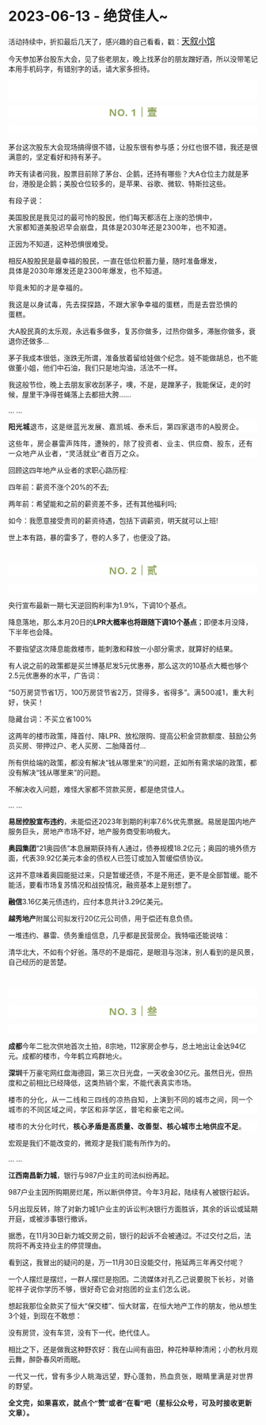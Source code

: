 # 2023-06-13 - 绝贷佳人~

<p style="visibility: visible;">活动持续中，折扣最后几天了，感兴趣的自己看看，戳：<a class="weapp_text_link js_weapp_entry wx_tap_link js_wx_tap_highlight" style="font-size: 17px; visibility: visible;" data-miniprogram-appid="wx2e9d304ca0c18079" data-miniprogram-path="pages/home/dashboard/index" data-miniprogram-nickname="天叙小馆" href="" data-miniprogram-type="text" data-miniprogram-servicetype="">天叙小馆</a></p><p style="visibility: visible;">今天参加茅台股东大会，见了些老朋友，晚上找茅台的朋友蹭好酒，所以没带笔记本用手机码字，有错别字的话，请大家多担待。</p><p style="outline: 0px;font-family: system-ui, -apple-system, BlinkMacSystemFont, &quot;Helvetica Neue&quot;, &quot;PingFang SC&quot;, &quot;Hiragino Sans GB&quot;, &quot;Microsoft YaHei UI&quot;, &quot;Microsoft YaHei&quot;, Arial, sans-serif;letter-spacing: 0.544px;text-wrap: wrap;background-color: rgb(255, 255, 255);visibility: visible;"><br style="outline: 0px;visibility: visible;"><br style="outline: 0px;visibility: visible;"></p><p style="outline: 0px;letter-spacing: 0.544px;text-wrap: wrap;color: rgb(34, 34, 34);font-family: -apple-system-font, system-ui, &quot;Helvetica Neue&quot;, &quot;PingFang SC&quot;, &quot;Hiragino Sans GB&quot;, &quot;Microsoft YaHei UI&quot;, &quot;Microsoft YaHei&quot;, Arial, sans-serif;background-color: rgb(255, 255, 255);text-align: center;visibility: visible;"><span style="outline: 0px;font-weight: bold;line-height: 25px;color: rgb(149, 169, 103);font-size: 20px;visibility: visible;">NO. 1｜壹</span></p><p style="outline: 0px;letter-spacing: 0.544px;text-wrap: wrap;color: rgb(34, 34, 34);font-family: -apple-system-font, system-ui, &quot;Helvetica Neue&quot;, &quot;PingFang SC&quot;, &quot;Hiragino Sans GB&quot;, &quot;Microsoft YaHei UI&quot;, &quot;Microsoft YaHei&quot;, Arial, sans-serif;background-color: rgb(255, 255, 255);text-align: center;visibility: visible;"><br style="outline: 0px;visibility: visible;"></p><p style="visibility: visible;">茅台这次股东大会现场搞得很不错，让股东很有参与感；分红也很不错，我还是很满意的，坚定看好和持有茅子。</p><p style="visibility: visible;">昨天有读者问我，股票目前除了茅台、企鹅，还持有哪些？大A仓位主力就是茅台，港股是企鹅；美股仓位较多的，是苹果、谷歌、微软、特斯拉这些。</p><p style="visibility: visible;"><span style="letter-spacing: 0.034em; visibility: visible;">有段子说：</span></p><p style="visibility: visible;"><span style="text-wrap: nowrap; visibility: visible;">美国股民是我见过的最可怜的股民，他们每天都活在上涨的恐惧中，</span><span style="text-wrap: nowrap; letter-spacing: 0.034em; visibility: visible;">大家都知道美股迟早会崩盘，具体是2030年还是2300年，也不知道。</span></p><p style="visibility: visible;"><span style="text-wrap: nowrap; visibility: visible;">正因为不知道，这种恐惧很难受。</span></p><p style="visibility: visible;"><span style="text-wrap: nowrap; visibility: visible;">相反A股股民是最幸福的股民，一直在低位积蓄力量，随时准备爆发，</span><span style="text-wrap: nowrap; letter-spacing: 0.034em; visibility: visible;">具体是2030年爆发还是2300年爆发，也不知道。</span></p><p style="visibility: visible;"><span style="text-wrap: nowrap; letter-spacing: 0.034em; visibility: visible;">毕竟未知的才是幸福的。</span></p><p style="visibility: visible;"><span style="text-wrap: nowrap; letter-spacing: 0.034em; visibility: visible;">我这是以身试毒，先去探探路，不跟大家争幸福的蛋糕，而是去尝恐惧的</span><span style="letter-spacing: 0.034em; text-wrap: nowrap; visibility: visible;">蛋糕。</span></p><p style="visibility: visible;">大A股民真的太乐观，永远看多做多，复苏你做多，过热你做多，滞胀你做多，衰退你还做多...</p><p style="visibility: visible;">茅子我成本很低，涨跌无所谓，准备放着留给娃做个纪念。娃不能做胡总，也不能做董小姐，他们中石油，我们只是地沟油，活法不一样。<br style="visibility: visible;"></p><p style="visibility: visible;">我这般节俭，晚上去朋友家收刮茅子，噢，不是，是蹭茅子，我能保证，走的时候，屋里干净得苍蝇落上去都扭大胯……</p><p style="visibility: visible;">... ...<br style="visibility: visible;"></p><p style="outline: 0px;font-family: system-ui, -apple-system, BlinkMacSystemFont, &quot;Helvetica Neue&quot;, &quot;PingFang SC&quot;, &quot;Hiragino Sans GB&quot;, &quot;Microsoft YaHei UI&quot;, &quot;Microsoft YaHei&quot;, Arial, sans-serif;letter-spacing: 0.544px;text-wrap: wrap;background-color: rgb(255, 255, 255);visibility: visible;"><strong>阳光城</strong>退市，这是继蓝光发展、嘉凯城、泰禾后，第四家退市的A股房企。<br></p><p style="outline: 0px;font-family: system-ui, -apple-system, BlinkMacSystemFont, &quot;Helvetica Neue&quot;, &quot;PingFang SC&quot;, &quot;Hiragino Sans GB&quot;, &quot;Microsoft YaHei UI&quot;, &quot;Microsoft YaHei&quot;, Arial, sans-serif;letter-spacing: 0.544px;text-wrap: wrap;background-color: rgb(255, 255, 255);visibility: visible;">这些年，房企暴雷声阵阵，遭殃的，除了投资者、业主、供应商、股东，还有一众地产从业者，“灵活就业”者百万之众。</p><p>回顾这四年地产从业者的求职心路历程:</p><p>四年前：薪资不涨个20%的不去;</p><p>两年前：希望能和之前的薪资差不多，还有其他福利吗;</p><p>如今：我愿意接受贵司的薪资待遇，包括下调薪资，明天就可以上班!</p><p>世上本有路，暴的雷多了，卷的人多了，也便没了路。</p><p><br></p><p style="outline: 0px;letter-spacing: 0.544px;text-wrap: wrap;color: rgb(34, 34, 34);font-family: -apple-system-font, system-ui, &quot;Helvetica Neue&quot;, &quot;PingFang SC&quot;, &quot;Hiragino Sans GB&quot;, &quot;Microsoft YaHei UI&quot;, &quot;Microsoft YaHei&quot;, Arial, sans-serif;background-color: rgb(255, 255, 255);text-align: center;visibility: visible;"><span style="outline: 0px;font-weight: bold;line-height: 25px;color: rgb(149, 169, 103);font-size: 20px;visibility: visible;">NO. 2｜贰</span></p><p style="outline: 0px;letter-spacing: 0.544px;text-wrap: wrap;color: rgb(34, 34, 34);font-family: -apple-system-font, system-ui, &quot;Helvetica Neue&quot;, &quot;PingFang SC&quot;, &quot;Hiragino Sans GB&quot;, &quot;Microsoft YaHei UI&quot;, &quot;Microsoft YaHei&quot;, Arial, sans-serif;background-color: rgb(255, 255, 255);text-align: center;visibility: visible;"><br style="outline: 0px;visibility: visible;"></p><p>央行宣布最新一期七天逆回购利率为1.9%，下调10个基点。</p><p>降息落地，那么本月20日的<strong>LPR大概率也将跟随下调10个基点</strong>；即便本月没降，下半年也会降。</p><p>不要指望这次降息能救楼市，能刺激和释放一小部分需求，就算好的结果。</p><p>有人说之前的政策都是买兰博基尼发5元优惠券，那么这次的10基点大概也够个2.5元优惠券的水平，广告词：</p><p>“50万房贷节省1万，100万房贷节省2万，贷得多，省得多”。<span style="letter-spacing: 0.578px;text-wrap: wrap;">满500减1，重大利好，快买！</span></p><p><span style="letter-spacing: 0.034em;">隐藏台词：不买立省100%</span></p><p>这两年的楼市政策，降首付、降LPR、放松限购、提高公积金贷款额度、鼓励公务员买房、带押过户、老人买房、二胎降首付...</p><p>所有供给端的政策，都没有解决“钱从哪里来”的问题，正如所有需求端的政策，都没有解决“钱从哪里来”的问题。<br></p><p>不解决收入问题，难怪大家都不贷款买房，都是绝贷佳人。</p><p>... ...<br></p><p><strong>易居控股宣布违约</strong>，未能偿还2023年到期的利率7.6%优先票据。易居是国内地产服务巨头，房地产市场不好，地产服务商受影响极大。<br></p><p><strong>奥园集团</strong>“21奥园债”本息展期获持有人通过，债券规模18.2亿元；奥园的境外债方面，代表39.92亿美元本金的债权人已签订或加入暂缓偿债协议。<br></p><p>这并不意味着奥园能挺过来，只是暂缓还债，不是不用还，更不是全部暂缓。能不能活，要看市场复苏情况和战投情况，融资基本上是别想了。</p><p><strong>融信</strong>3.16亿美元债违约，应付本息共计3.29亿美元。</p><p><strong>越秀地产</strong>附属公司拟发行20亿元公司债，用于偿还有息负债。</p><p>一堆违约、暴雷、债务重组信息，几乎都是民营房企。我特喵还能说啥：</p><p>清华北大，不如有个好爸。落尽的不是烟花，是眼泪与泡沫，别人看到的是风景，自己经历的是苦楚。<br></p><p><br></p><p style="outline: 0px;font-family: system-ui, -apple-system, BlinkMacSystemFont, &quot;Helvetica Neue&quot;, &quot;PingFang SC&quot;, &quot;Hiragino Sans GB&quot;, &quot;Microsoft YaHei UI&quot;, &quot;Microsoft YaHei&quot;, Arial, sans-serif;letter-spacing: 0.544px;text-wrap: wrap;background-color: rgb(255, 255, 255);visibility: visible;"><br style="outline: 0px;visibility: visible;"></p><p style="outline: 0px;letter-spacing: 0.544px;text-wrap: wrap;color: rgb(34, 34, 34);font-family: -apple-system-font, system-ui, &quot;Helvetica Neue&quot;, &quot;PingFang SC&quot;, &quot;Hiragino Sans GB&quot;, &quot;Microsoft YaHei UI&quot;, &quot;Microsoft YaHei&quot;, Arial, sans-serif;background-color: rgb(255, 255, 255);text-align: center;visibility: visible;"><span style="outline: 0px;font-weight: bold;line-height: 25px;color: rgb(149, 169, 103);font-size: 20px;visibility: visible;">NO. 3｜叁</span></p><p style="outline: 0px;letter-spacing: 0.544px;text-wrap: wrap;color: rgb(34, 34, 34);font-family: -apple-system-font, system-ui, &quot;Helvetica Neue&quot;, &quot;PingFang SC&quot;, &quot;Hiragino Sans GB&quot;, &quot;Microsoft YaHei UI&quot;, &quot;Microsoft YaHei&quot;, Arial, sans-serif;background-color: rgb(255, 255, 255);text-align: center;visibility: visible;"><br style="outline: 0px;visibility: visible;"></p><p><strong>成都</strong>今年二批次供地首次土拍，8宗地，112家房企参与，总土地出让金达94亿元。成都的楼市，今年鹤立鸡群地火。<br></p><p><strong>深圳</strong>千万豪宅网红盘海德园，第三次日光盘，一天收金30亿元。虽然日光，但热度和之前相比已经降低，这类热销个案，不能代表真实市场。<br></p><p style="outline: 0px;font-family: system-ui, -apple-system, BlinkMacSystemFont, &quot;Helvetica Neue&quot;, &quot;PingFang SC&quot;, &quot;Hiragino Sans GB&quot;, &quot;Microsoft YaHei UI&quot;, &quot;Microsoft YaHei&quot;, Arial, sans-serif;letter-spacing: 0.544px;text-wrap: wrap;background-color: rgb(255, 255, 255);visibility: visible;">楼市的分化，从一二线和三四线的凉热自知，上演到不同的城市之间，同一个城市的不同区域之间，学区和非学区，普宅和豪宅之间。</p><p style="outline: 0px;font-family: system-ui, -apple-system, BlinkMacSystemFont, &quot;Helvetica Neue&quot;, &quot;PingFang SC&quot;, &quot;Hiragino Sans GB&quot;, &quot;Microsoft YaHei UI&quot;, &quot;Microsoft YaHei&quot;, Arial, sans-serif;letter-spacing: 0.544px;text-wrap: wrap;background-color: rgb(255, 255, 255);visibility: visible;">楼市的大分化时代，<strong>核心矛盾是高质量、改善型、核心城市土地供应不足</strong>。<br></p><p>宏观是我们不能改变的，微观才是我们能有所作为的。</p><p>... ...</p><p><strong>江西南昌新力城</strong>，银行与987户业主的司法纠纷再起。</p><p>987户业主因所购期房烂尾，所以断供停贷。今年3月起，陆续有人被银行起诉。</p><p>5月出现反转，除了对新力城1户业主的诉讼判决银行方面胜诉，其余的诉讼或延期开庭，或被涉事银行撤诉。<br></p><p>据悉，在11月30日新力城交房之前，银行的起诉不会被通过。不过交付之后，法院将不再支持业主的停贷理由。<br></p><p>看到这，我冒出的疑问的是，万一11月30日没能交付，拖延两三年再交付呢？<br></p><p>一个人摆烂是摆烂，一群人摆烂是抱团。二流媒体<span style="letter-spacing: 0.034em;">对孔乙己说要脱下长衫，对骆驼祥子说你学历不够，很好奇它会对抱团的业主们怎么说。</span></p><p>想起我那位全款买了恒大“保交楼”、恒大财富，在恒大地产工作的朋友，他从想生3个娃，到现在不敢想：<br></p><p>没有房贷，没有车贷，没有下一代，绝代佳人。</p><p>相比之下，还是做我这种野农好：我在山间有亩田，种花种草种清闲；小酌秋月观云舞，醉卧春风听雨眠。</p><p><span style="letter-spacing: 0.578px;text-wrap: wrap;">一代又一代，曾有多少人眺海远望，野心蓬勃，热血贲张，眼睛里满是对世界的野望。</span></p><p style="margin-bottom: 0px;"><span style="letter-spacing: 0.578px;text-wrap: wrap;"><strong style="outline: 0px;font-family: system-ui, -apple-system, BlinkMacSystemFont, &quot;Helvetica Neue&quot;, &quot;PingFang SC&quot;, &quot;Hiragino Sans GB&quot;, &quot;Microsoft YaHei UI&quot;, &quot;Microsoft YaHei&quot;, Arial, sans-serif;letter-spacing: 0.544px;text-wrap: wrap;background-color: rgb(255, 255, 255);color: rgb(34, 34, 34);font-size: 16px;"><span style="outline: 0px;font-size: 14px;">全文完，如果喜欢，就点个“赞”或者“在看”吧（星标公众号，可及时接收更新文章）。</span></strong></span></p><p style="display: none;"><mp-style-type data-value="3"></mp-style-type></p>